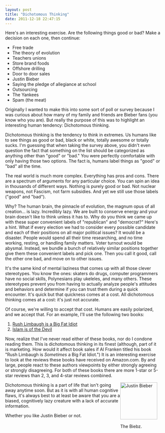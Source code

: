 ```yaml
---
layout: post
title: "Dichotomous Thinking"
date: 2011-12-18 22:47:15
---
```


Here's an interesting exercise. Are the following things good or bad? Make a decision on each one, then continue:

*   Free trade
*   The theory of evolution
*   Teachers unions
*   Store brand foods
*   Offshore drilling
*   Door to door sales
*   Justin Bieber
*   Saying the pledge of allegiance at school
*   Outsourcing
*   The Yankees
*   Spam (the meat)

Originally I wanted to make this into some sort of poll or survey because I was curious about how many of my family and friends are Bieber fans (you know who you are). But really the purpose of this was to highlight an interesting human tendency: Dichotomous thinking.

Dichotomous thinking is the tendency to think in extremes. Us humans like to see things as good or bad, black or white, totally awesome or totally sucks. I'm guessing that when taking the survey above, you didn't even question the fact that something on the list should be categorized as anything other than "good" or "bad." You were perfectly comfortable with only having those two options. The fact is, humans label things as "good" or "bad" all the time.

The real world is much more complex. Everything has pros and cons. There are a spectrum of arguments for any particular choice. You can spin an idea in thousands of different ways. Nothing is purely good or bad. Not nuclear weapons, not Fascism, not farm subsidies. And yet we still use those labels ("good" and "bad").

Why? The human brain, the pinnacle of evolution, the magnum opus of all creation... is lazy. Incredibly lazy. We are built to conserve energy and your brain doesn't like to think unless it has to. Why do you think we came up with these super convenient labels of "republican" and "democrat?" Here's a hint. What if every election we had to consider every possible candidate and each of their positions on all major political issues? It would be a disaster. People would spend all their time researching, and no time working, resting, or handling family matters. Voter turnout would be abysmal. Instead, we bundle a bunch of relatively similar positions together give them these convenient labels and pick one. Then you call it good, call the other one bad, and move on to other issues.

It's the same kind of mental laziness that comes up with all those clever stereotypes. You know the ones: skaters do drugs, computer programmers have no social skills, Polynesians play ukeleles, and many others. These stereotypes prevent you from having to actually analyze people's attitudes and behaviors and determine if you can trust them during a quick encounter. It's quick but that quickness comes at a cost. All dichotomous thinking comes at a cost: it's just not accurate.

Of course, we're willing to accept that cost. Humans are easily polarized, and we accept that. For an example, I'll use the following two books:

1.  <a href="http://www.amazon.com/Rush-Limbaugh-Big-Fat-Idiot/dp/0440508649" target="_blank" title="Rush Limbaugh is a big Fat Idiot">Rush Limbaugh is a Big Fat Idiot</a>
2.  <a href="http://www.amazon.com/Islam-Is-of-the-Devil/dp/1616381728" target="_blank" title="Islam is of the Devil">Islam is of the Devil</a>

Now, realize that I've never read either of these books, nor do I condone reading them. This is dichotomous thinking in its finest (although, part of it is marketing. How would it affect book sales if Al Franken titled his book "Rush Limbaugh is *Sometimes* a Big Fat Idiot.") It is an interesting exercise to look at the reviews these books have received on Amazon.com. By and large, people react to these authors viewpoints by either strongly agreeing or strongly disagreeing. For both of these books there are more 1-star or 5-star reviews than 2, 3, and 4-star reviews combined.

<div style="width: 130px;float:right;">
  <a href="http://bryanbraun.com/2011/12/18/dichotomous-thinking/justin_bieber/" rel="attachment wp-att-866"><img alt="Justin Bieber" height="120" src="/assets/images/Justin_Bieber" title="Justin_Bieber" width="120" /></a><p>
    The Biebz.
  </p>
</div>

Dichotomous thinking is a part of life that isn't going away anytime soon. But as it is with all human cognitive flaws, it's always best to at least be aware that you are a biased, cognitively lazy creature with a lack of accurate information.

Whether you like Justin Bieber or not.
